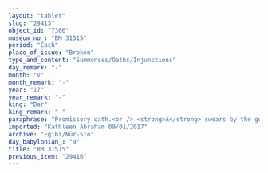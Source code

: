 ```yaml
---
layout: "tablet"
slug: "29413"
object_id: "7366"
museum_no_: "BM 31515"
period: "Each"
place_of_issue: "Broken"
type_and_content: "Summonses/Oaths/Injunctions"
day_remark: "-"
month: "V"
month_remark: "-"
year: "17"
year_remark: "-"
king: "Dar"
king_remark: "-"
paraphrase: "Promissory oath.<br /> <strong>A</strong> swears by the gods Bēl and Marduk, and by king Darius to <strong>B</strong>, <strong>C</strong>&rsquo;s slave: &quot;I will certainly pay by Ta&scaron;rīt (VII) of Darius&rsquo;s 15<sup>th</sup> regnal year according to what is stipulated in the promissory note for 1 mina of stamped(?) silver (<em>ginnu</em>) and 1/2 mina of medium-quality silver, of which 1/8 is alloy, which you issued for me in [a place the name of which is broken off].&quot; Rest too fragmentary. Names of xxx witnesses and the scribe.<br /> &nbsp;<br /> <strong>A</strong> = Mukīn-apli(or Kināya)/Nab&ucirc;-ahhē-iddin//&Scaron;ang&ucirc;-Adad; <strong>B</strong> = Madānu-bēlu-uṣur, slave of <strong>C</strong>; <strong>C</strong> = Marduk-nāṣir-apli/Itti-Marduk-balāṭu//Egibi"
imported: "Kathleen Abraham 09/01/2017"
archive: "Egibi/Nūr-Sîn"
day_babylonian_: "9"
title: "BM 31515"
previous_item: "29416"
---
```

